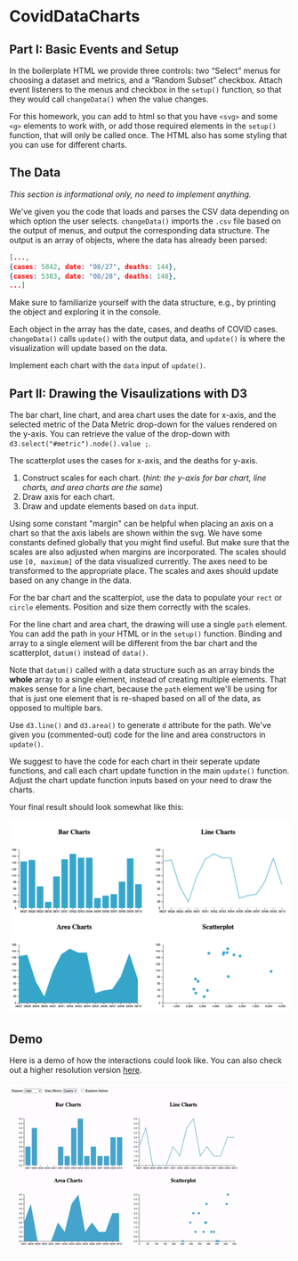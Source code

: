 # CovidDataCharts

## Part I: Basic Events and Setup

In the boilerplate HTML we provide three controls: two “Select” menus for choosing a dataset and metrics, and a “Random Subset” checkbox. Attach event listeners to the menus and checkbox in the `setup()` function, so that they would call `changeData()` when the value changes. 

For this homework, you can add to html so that you have `<svg>` and some `<g>` elements to work with, or add those required elements in the `setup()` function, that will only be called once. The HTML also has some styling that you can use for different charts. 

## The Data
*This section is informational only, no need to implement anything.*

We've given you the code that loads and parses the CSV data depending on which option the user selects. `changeData()` imports the `.csv` file based on the output of menus, and output the corresponding data structure. The output is an array of objects, where the data has already been parsed:

```JSON
[...,
{cases: 5842, date: "08/27", deaths: 144},
{cases: 5383, date: "08/28", deaths: 148},
...]
```

Make sure to familiarize yourself with the data structure, e.g., by printing the object and exploring it in the console. 

Each object in the array has the date, cases, and deaths of COVID cases. `changeData()` calls `update()` with the output data, and `update()` is where the visualization will update based on the data. 

Implement each chart with the `data` input of `update()`. 

## Part II: Drawing the Visaulizations with D3

The bar chart, line chart, and area chart uses the date for x-axis, and the selected metric of the Data Metric drop-down for the values rendered on the y-axis. 
You can retrieve the value of the drop-down with `d3.select("#metric").node().value ;`. 

The scatterplot uses the cases for x-axis, and the deaths for y-axis.

1. Construct scales for each chart. (_hint: the y-axis for bar chart, line charts, and area charts are the same_)
2. Draw axis for each chart. 
3. Draw and update elements based on `data` input.

Using some constant "margin" can be helpful when placing an axis on a chart so that the axis labels are shown within the svg. We have some constants defined globally that you might find useful. But make sure that the scales are also adjusted when margins are incorporated. The scales should use `[0, maximum]` of the data visualized currently. The axes need to be transformed to the appropriate place. The scales and axes should update based on any change in the data.

For the bar chart and the scatterplot, use the data to populate your `rect` or `circle` elements. Position and size them correctly with the scales. 

For the line chart and area chart, the drawing will use a single `path` element. You can add the path in your HTML or in the `setup()` function. Binding and array to a single element will be different from the bar chart and the scatterplot, `datum()` instead of `data()`.

Note that `datum()` called with a data structure such as an array binds the **whole** array to a single element, instead of creating multiple elements. That makes sense for a line chart, because the `path` element we'll be using for that is just one element that is re-shaped based on all of the data, as opposed to multiple bars. 

 Use `d3.line()` and `d3.area()` to generate `d` attribute for the path. We've given you (commented-out) code for the line and area constructors in `update()`. 

We suggest to have the code for each chart in their seperate update functions, and call each chart update function in the main `update()` function. Adjust the chart update function inputs based on your need to draw the charts. 

Your final result should look somewhat like this:

![Bar chart](figures/screenshot.png)

## Demo

Here is a demo of how the interactions could look like. You can also check out a higher resolution version [here](figures/hw3_demo.mov).

![Animated Result](figures/hw3_demo.gif)

